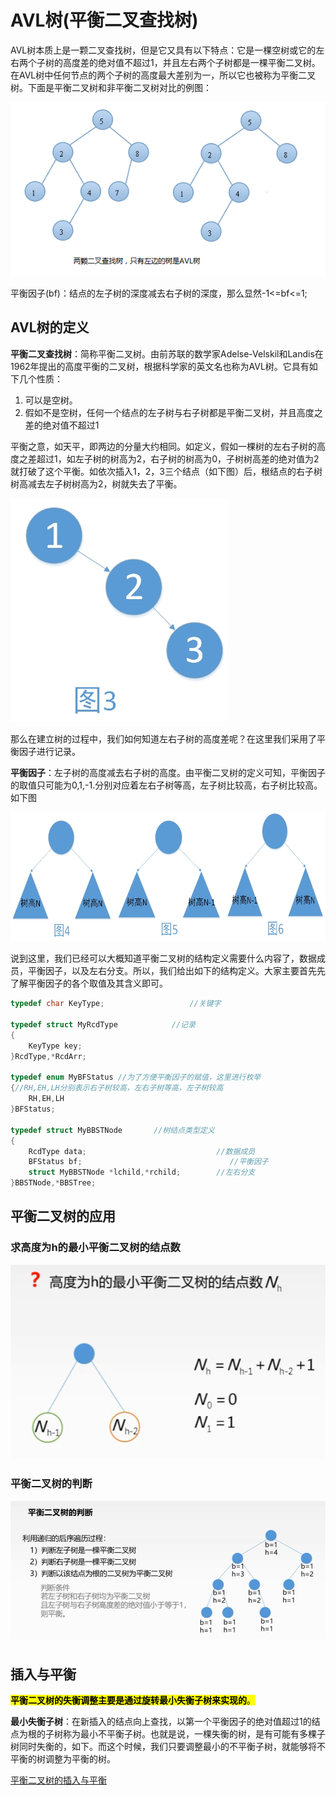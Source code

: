 # AVL树(平衡二叉查找树)

AVL树本质上是一颗二叉查找树，但是它又具有以下特点：它是一棵空树或它的左右两个子树的高度差的绝对值不超过1，并且左右两个子树都是一棵平衡二叉树。在AVL树中任何节点的两个子树的高度最大差别为一，所以它也被称为平衡二叉树。下面是平衡二叉树和非平衡二叉树对比的例图：

![311739112822613](assets/311739112822613.png)

平衡因子(bf)：结点的左子树的深度减去右子树的深度，那么显然-1<=bf<=1;



## AVL树的定义

**平衡二叉查找树**：简称平衡二叉树。由前苏联的数学家Adelse-Velskil和Landis在1962年提出的高度平衡的二叉树，根据科学家的英文名也称为AVL树。它具有如下几个性质：

1. 可以是空树。
2. 假如不是空树，任何一个结点的左子树与右子树都是平衡二叉树，并且高度之差的绝对值不超过1

平衡之意，如天平，即两边的分量大约相同。如定义，假如一棵树的左右子树的高度之差超过1，如左子树的树高为2，右子树的树高为0，子树树高差的绝对值为2就打破了这个平衡。如依次插入1，2，3三个结点（如下图）后，根结点的右子树树高减去左子树树高为2，树就失去了平衡。

![072354135196282](assets/072354135196282.jpg)

那么在建立树的过程中，我们如何知道左右子树的高度差呢？在这里我们采用了平衡因子进行记录。

**平衡因子**：左子树的高度减去右子树的高度。由平衡二叉树的定义可知，平衡因子的取值只可能为0,1,-1.分别对应着左右子树等高，左子树比较高，右子树比较高。如下图

![072356574108017](assets/072356574108017.jpg)

说到这里，我们已经可以大概知道平衡二叉树的结构定义需要什么内容了，数据成员，平衡因子，以及左右分支。所以，我们给出如下的结构定义。大家主要首先先了解平衡因子的各个取值及其含义即可。

```c
typedef char KeyType;                   //关键字

typedef struct MyRcdType            //记录
{
    KeyType key;
}RcdType,*RcdArr;

typedef enum MyBFStatus //为了方便平衡因子的赋值，这里进行枚举
{//RH,EH,LH分别表示右子树较高，左右子树等高，左子树较高
    RH,EH,LH
}BFStatus;

typedef struct MyBBSTNode       //树结点类型定义
{
    RcdType data;                             //数据成员
    BFStatus bf;                                 //平衡因子
    struct MyBBSTNode *lchild,*rchild;        //左右分支
}BBSTNode,*BBSTree;
```





## 平衡二叉树的应用

### 求高度为h的最小平衡二叉树的结点数

![求AVL数最小结点数](assets/求AVL数最小结点数.png)



### 平衡二叉树的判断

![平衡二叉树的判断](assets/平衡二叉树的判断.png)





## 插入与平衡

<mark>**平衡二叉树的失衡调整主要是通过旋转最小失衡子树来实现的**。</mark>

**最小失衡子树**：在新插入的结点向上查找，以第一个平衡因子的绝对值超过1的结点为根的子树称为最小不平衡子树。也就是说，一棵失衡的树，是有可能有多棵子树同时失衡的，如下。而这个时候，我们只要调整最小的不平衡子树，就能够将不平衡的树调整为平衡的树。

[平衡二叉树的插入与平衡](https://www.cnblogs.com/aspirant/p/7190513.html)





































